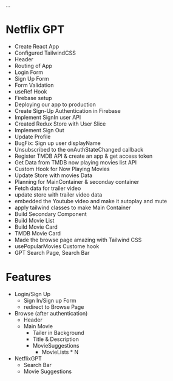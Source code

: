 ...

# Netflix GPT

- Create React App
- Configured TailwindCSS 
- Header
- Routing of App
- Login Form
- Sign Up Form
- Form Validation
- useRef Hook
- Firebase setup
- Deploying our app to production
- Create Sign-Up Authentication in Firebase
- Implement SignIn user API
- Created Redux Store with User Slice
- Implement Sign Out
- Update Profile
- BugFix: Sign up user displayName 
- Unsubscribed to the onAuthStateChanged callback
- Register TMDB API & create an app & get access token
- Get Data from TMDB now playing movies list API
- Custom Hook for Now Playing Movies
- Update Store with movies Data
- Planning for MainContainer & seconday container
- Fetch data for trailer video
- update store with trailer video data
- embedded the Youtube video and make it autoplay and mute
- apply tailwind classes to make Main Container
- Build Secondary Component
- Build Movie List
- Build Movie Card
- TMDB Movie Card
- Made the browse page amazing with Tailwind CSS
- usePopularMovies Custome hook
- GPT Search Page, Search Bar


# Features
 - Login/Sign Up
    - Sign In/Sign up Form
    - redirect to Browse Page
 - Browse (after authentication)
    - Header
    - Main Movie
        - Tailer in Background
        - Title & Description
        - MovieSuggestions
            - MovieLists * N
- NetflixGPT
    - Search Bar
    - Movie Suggestions

    
